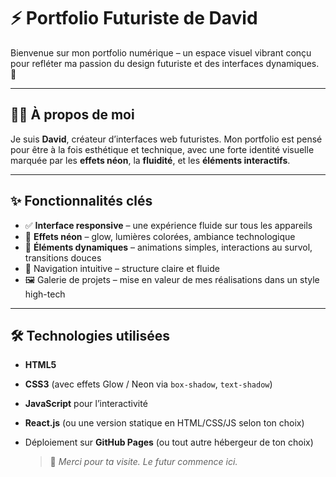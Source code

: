 # ⚡ Portfolio Futuriste de David

Bienvenue sur mon portfolio numérique – un espace visuel vibrant conçu pour refléter ma passion du design futuriste et des interfaces dynamiques. 🔮

---

## 👨‍💻 À propos de moi

Je suis **David**, créateur d’interfaces web futuristes. Mon portfolio est pensé pour être à la fois esthétique et technique, avec une forte identité visuelle marquée par les **effets néon**, la **fluidité**, et les **éléments interactifs**.

---

## ✨ Fonctionnalités clés

- ✅ **Interface responsive** – une expérience fluide sur tous les appareils
- 🔆 **Effets néon** – glow, lumières colorées, ambiance technologique
- 🎯 **Éléments dynamiques** – animations simples, interactions au survol, transitions douces
- 🧩 Navigation intuitive – structure claire et fluide
- 🖼️ Galerie de projets – mise en valeur de mes réalisations dans un style high-tech

---

## 🛠️ Technologies utilisées

- **HTML5**
- **CSS3** (avec effets Glow / Neon via `box-shadow`, `text-shadow`)
- **JavaScript** pour l’interactivité
- **React.js** (ou une version statique en HTML/CSS/JS selon ton choix)
- Déploiement sur **GitHub Pages** (ou tout autre hébergeur de ton choix)

  > 🚀 *Merci pour ta visite. Le futur commence ici.*
